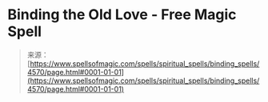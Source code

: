 <!--yml
category: 未分类
date: 2024-06-12 18:38:21
-->

# Binding the Old Love - Free Magic Spell

> 来源：[https://www.spellsofmagic.com/spells/spiritual_spells/binding_spells/4570/page.html#0001-01-01](https://www.spellsofmagic.com/spells/spiritual_spells/binding_spells/4570/page.html#0001-01-01)
